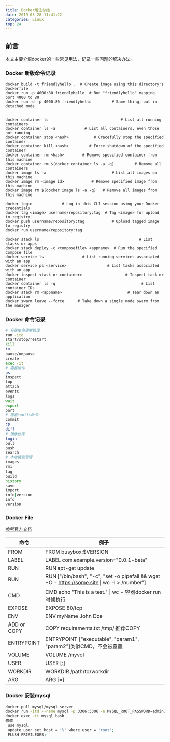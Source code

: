 ```yaml
---
title: Docker用法总结
date: 2019-03-28 11:41:22
categories: Linux
top: 24
---
```


## 前言

本文主要介绍docker的一些常见用法，记录一些问题的解决办法。

### Docker 新版命令记录

```doc
docker build -t friendlyhello .  # Create image using this directory's Dockerfile
docker run -p 4000:80 friendlyhello  # Run "friendlyhello" mapping port 4000 to 80
docker run -d -p 4000:80 friendlyhello         # Same thing, but in detached mode


docker container ls                                # List all running containers
docker container ls -a             # List all containers, even those not running
docker container stop <hash>           # Gracefully stop the specified container
docker container kill <hash>         # Force shutdown of the specified container
docker container rm <hash>        # Remove specified container from this machine
docker container rm $(docker container ls -a -q)         # Remove all containers
docker image ls -a                             # List all images on this machine
docker image rm <image id>            # Remove specified image from this machine
docker image rm $(docker image ls -a -q)   # Remove all images from this machine

docker login             # Log in this CLI session using your Docker credentials
docker tag <image> username/repository:tag  # Tag <image> for upload to registry
docker push username/repository:tag            # Upload tagged image to registry
docker run username/repository:tag      

docker stack ls                                            # List stacks or apps
docker stack deploy -c <composefile> <appname>  # Run the specified Compose file
docker service ls                 # List running services associated with an app
docker service ps <service>                  # List tasks associated with an app
docker inspect <task or container>                   # Inspect task or container
docker container ls -q                                      # List container IDs
docker stack rm <appname>                             # Tear down an application
docker swarm leave --force      # Take down a single node swarm from the manager
```



### Docker 命令记录

```bash
# 容器生命周期管理
run	-itd
start/stop/restart
kill
rm
pause/unpause
create
exec -it
# 容器操作
ps
inspect
top
attach
events
logs
wait
export
port
# 容器rootfs命令
commit
cp
diff
# 镜像仓库
login
pull
push
search
# 本地镜像管理
images
rmi
tag
build
history
save
import
info|version
info
version
```

### Docker File

[参考官方文档](https://docs.docker.com/develop/develop-images/dockerfile_best-practices/)

| 命令        | 例子                                                         |
| ----------- | ------------------------------------------------------------ |
| FROM        | FROM busybox:$VERSION                                        |
| LABEL       | LABEL com.example.version="0.0.1-beta"                       |
| RUN         | RUN apt-get update                                           |
| RUN         | RUN ["/bin/bash", "-c", "set -o pipefail && wget -O - https://some.site \| wc -l > /number"] |
| CMD         | CMD echo "This is a test." \| wc - 容器docker run 时候执行   |
| EXPOSE      | EXPOSE 80/tcp                                                |
| ENV         | ENV myName John Doe                                          |
| ADD or COPY | COPY requirements.txt /tmp/ 推荐COPY                         |
| ENTRYPOINT  | ENTRYPOINT ["executable", "param1", "param2"]类似CMD，不会被覆盖 |
| VOLUME      | VOLUME /myvol                                                |
| USER        | USER <user>[:<group>]                                        |
| WORKDIR     | WORKDIR /path/to/workdir                                     |
| ARG         | ARG <name>[=<default value>]                                 |



### Docker 安装mysql

```bash
docker pull mysql/mysql-server
docker run -itd --name mysql -p 3306:3306 -e MYSQL_ROOT_PASSWORD=admin123 mysql/mysql-server
docker exec -it mysql bash
修改
 use mysql;
 update user set host = '%' where user = 'root';
 FLUSH PRIVILEGES;
```





